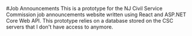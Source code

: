 #Job Announcements
This is a prototype for the NJ Civil Service Commission job announcements website written using React and ASP.NET Core Web API. This prototype relies on a database stored on the CSC servers that I don't have access to anymore.
